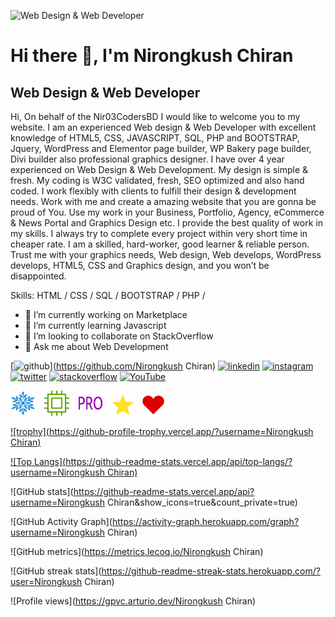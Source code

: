 ![Web Design & Web Developer](https://pbs.twimg.com/profile_banners/1184707059851251714/1620212210/600x200)
# Hi there 👋, I'm Nirongkush Chiran
## Web Design & Web Developer

Hi, On behalf of the Nir03CodersBD I would like to welcome you to my website. I am an experienced Web design & Web Developer with excellent knowledge of HTML5, CSS, JAVASCRIPT, SQL, PHP and BOOTSTRAP, Jquery, WordPress and Elementor page builder, WP Bakery page builder, Divi builder also professional graphics designer. I have over 4 year experienced on Web Design & Web Development. My design is simple & fresh. My coding is W3C validated, fresh, SEO optimized and also hand coded. I work flexibly with clients to fulfill their design & development needs. Work with me and create a amazing website that you are gonna be proud of You. Use my work in your Business, Portfolio, Agency, eCommerce & News Portal and Graphics Design etc. I provide the best quality of work in my skills. I always try to complete every project within very short time in cheaper rate. I am a skilled, hard-worker, good learner & reliable person. Trust me with your graphics needs, Web design, Web develops, WordPress develops, HTML5, CSS and Graphics design, and you won’t be disappointed.

Skills: HTML / CSS / SQL / BOOTSTRAP / PHP /

- 🔭 I’m currently working on Marketplace 
- 🌱 I’m currently learning Javascript 
- 👯 I’m looking to collaborate on StackOverflow 
- 💬 Ask me about Web Development 


[<img src='https://cdn.jsdelivr.net/npm/simple-icons@3.0.1/icons/github.svg' alt='github' height='40'>](https://github.com/Nirongkush Chiran)  [<img src='https://cdn.jsdelivr.net/npm/simple-icons@3.0.1/icons/linkedin.svg' alt='linkedin' height='40'>](https://www.linkedin.com/in/nfchiran/)  [<img src='https://cdn.jsdelivr.net/npm/simple-icons@3.0.1/icons/instagram.svg' alt='instagram' height='40'>](https://www.instagram.com/nfchiran/)  [<img src='https://cdn.jsdelivr.net/npm/simple-icons@3.0.1/icons/twitter.svg' alt='twitter' height='40'>](https://twitter.com/nfchiran)  [<img src='https://cdn.jsdelivr.net/npm/simple-icons@3.0.1/icons/stackoverflow.svg' alt='stackoverflow' height='40'>](https://stackoverflow.com/users/user:16863480)  [<img src='https://cdn.jsdelivr.net/npm/simple-icons@3.0.1/icons/youtube.svg' alt='YouTube' height='40'>](https://www.youtube.com/channel/linkrapr7jfz0Fif6oZZRQ)  

<a href='https://archiveprogram.github.com/'><img src='https://raw.githubusercontent.com/acervenky/animated-github-badges/master/assets/acbadge.gif' width='40' height='40'></a> <a href='https://docs.github.com/en/developers'><img src='https://raw.githubusercontent.com/acervenky/animated-github-badges/master/assets/devbadge.gif' width='40' height='40'></a> <a href='https://github.com/pricing'><img src='https://raw.githubusercontent.com/acervenky/animated-github-badges/master/assets/pro.gif' width='40' height='40'></a> <a href='https://stars.github.com/'><img src='https://raw.githubusercontent.com/acervenky/animated-github-badges/master/assets/starbadge.gif' width='35' height='35'></a> <a href='https://docs.github.com/en/github/supporting-the-open-source-community-with-github-sponsors'><img src='https://raw.githubusercontent.com/acervenky/animated-github-badges/master/assets/sponsorbadge.gif' width='35' height='35'></a> 

[![trophy](https://github-profile-trophy.vercel.app/?username=Nirongkush Chiran)](https://github.com/ryo-ma/github-profile-trophy)

[![Top Langs](https://github-readme-stats.vercel.app/api/top-langs/?username=Nirongkush Chiran)](https://github.com/anuraghazra/github-readme-stats)

![GitHub stats](https://github-readme-stats.vercel.app/api?username=Nirongkush Chiran&show_icons=true&count_private=true)  

![GitHub Activity Graph](https://activity-graph.herokuapp.com/graph?username=Nirongkush Chiran)  

![GitHub metrics](https://metrics.lecoq.io/Nirongkush Chiran)  

![GitHub streak stats](https://github-readme-streak-stats.herokuapp.com/?user=Nirongkush Chiran)  

![Profile views](https://gpvc.arturio.dev/Nirongkush Chiran)  

